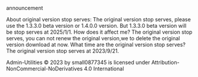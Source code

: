 announcement

About original version stop serves:
The original version stop serves, please use the 1.3.3.0 beta version or 1.4.0.0 version.
But 1.3.3.0 beta version will be stop serves at 2025/1/1.
How does it affect me?
The original version stop serves, you can not renew the original version,we to delete the original version download at now.
What time are the original version stop serves?
The original version stop serves at 2023/9/21.



Admin-Utilities © 2023 by small0877345 is licensed under Attribution-NonCommercial-NoDerivatives 4.0 International
